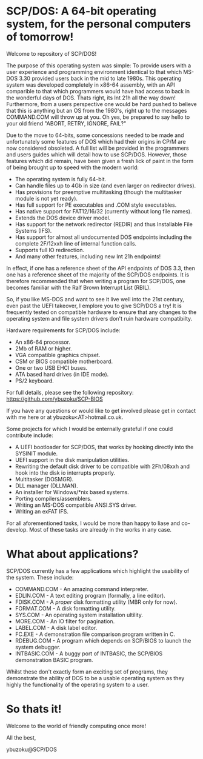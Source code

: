 # SCP/DOS: A 64-bit operating system, for the personal computers of tomorrow!
Welcome to repository of SCP/DOS!

The purpose of this operating system was simple: To provide users with a user experience and programming environment identical to that which MS-DOS 3.30 provided users back in the mid to late 1980s. 
This operating system was developed completely in x86-64 assembly, with an API comparible to that which programmers would have had access to back in the wonderful days of DOS. Thats right, its Int 21h all the way down! 
Furthermore, from a users perspective one would be hard pushed to believe that this is anything but an OS from the 1980's, right up to the messages COMMAND.COM will throw up at you. Oh yes, be prepared to say hello to your old friend "ABORT, RETRY, IGNORE, FAIL?"

Due to the move to 64-bits, some concessions needed to be made and unfortunately some features of DOS which had their origins in CP/M are now considered obsoleted. A full list will be provided in the programmers and users guides which will detail how to use SCP/DOS. However, those features which did remain, have been given a fresh lick of paint in the form of being brought up to speed with the modern world:
- The operating system is fully 64-bit.
- Can handle files up to 4Gb in size (and even larger on redirector drives).
- Has provisions for preemptive multitasking (though the multitasker module is not yet ready).
- Has full support for PE executables and .COM style executables.
- Has native support for FAT12/16/32 (currently without long file names).
- Extends the DOS device driver model.
- Has support for the network redirector (REDIR) and thus Installable File Systems (IFS).
- Has support for almost all undocumented DOS endpoints including the complete 2F/12xxh line of internal function calls.
- Supports full IO redirection.
- And many other features, including new Int 21h endpoints!

In effect, if one has a reference sheet of the API endpoints of DOS 3.3, then one has a reference sheet of the majority of the SCP/DOS endpoints. It is therefore recommended that when writing a program for SCP/DOS, one becomes familiar with the 
Ralf Brown Interrupt List (RBIL). 

So, if you like MS-DOS and want to see it live well into the 21st century, even past the UEFI takeover, I emplore you to give SCP/DOS a try!
It is frequently tested on compatible hardware to ensure that any changes to the operating system and file system drivers don't ruin hardware compatibilty. 

Hardware requirements for SCP/DOS include:
- An x86-64 processor.
- 2Mb of RAM or higher.
- VGA compatible graphics chipset.
- CSM or BIOS compatible motherboard.
- One or two USB EHCI buses.
- ATA based hard drives (in IDE mode).
- PS/2 keyboard.

For full details, please see the following repository: https://github.com/ybuzoku/SCP-BIOS

If you have any questions or would like to get involved please get in contact with me here or at ybuzoku&lt;AT&gt;hotmail.co.uk.

Some projects for which I would be enternally grateful if one could contribute include:
- A UEFI bootloader for SCP/DOS, that works by hooking directly into the SYSINIT module.
- UEFI support in the disk manipulation utilities.
- Rewriting the default disk driver to be compatible with 2Fh/08xxh and hook into the disk io interrupts properly.
- Multitasker (DOSMGR).
- DLL manager (DLLMAN).
- An installer for Windows/*nix based systems.
- Porting compilers/assemblers.
- Writing an MS-DOS compatible ANSI.SYS driver.
- Writing an exFAT IFS.

For all aforementioned tasks, I would be more than happy to liase and co-develop. Most of these tasks are already in the works in any case.

# What about applications?

SCP/DOS currently has a few applications which highlight the usability of the system. These include:
- COMMAND.COM - An amazing command interpreter.
- EDLIN.COM - A text editing program (formally, a line editor).
- FDISK.COM - A _proper_ disk formatting utility (MBR only for now).
- FORMAT.COM - A disk formatting utility.
- SYS.COM - An operating system installation ultility.
- MORE.COM - An IO filter for pagination.
- LABEL.COM - A disk label editor.
- FC.EXE - A demonstration file comparison program written in C.
- RDEBUG.COM - A program which depends on SCP/BIOS to launch the system debugger.
- INTBASIC.COM - A buggy port of INTBASIC, the SCP/BIOS demonstration BASIC program.

Whilst these don't exactly form an exciting set of programs, they demonstrate the ability of DOS to be a usable operating system as they highly the functionality of the operating system to a user.

# So thats it! 

Welcome to the world of friendly computing once more!

All the best,

ybuzoku@SCP/DOS
